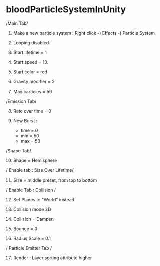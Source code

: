 # bloodParticleSystemInUnity
 
/Main Tab/

1. Make a new particle system : Right click -) Effects -) Particle System

2. Looping disabled.

3. Start lifetime = 1

4. Start speed = 10.

5. Start color = red

6. Gravity modifier = 2

7. Max particles = 50 

/Emission Tab/

8. Rate over time = 0

9. New Burst :
    - time = 0
    - min = 50
    - max = 50

/Shape Tab/

10. Shape = Hemisphere 

/ Enable tab : Size Over Lifetime/

11. Size = middle preset, from top to bottom

/ Enable Tab : Collision /

12. Set Planes to "World" instead

13. Collision mode 2D

14. Collision = Dampen

15. Bounce = 0

16. Radius Scale = 0.1

/ Particle Emitter Tab /

17. Render : Layer sorting attribute higher
